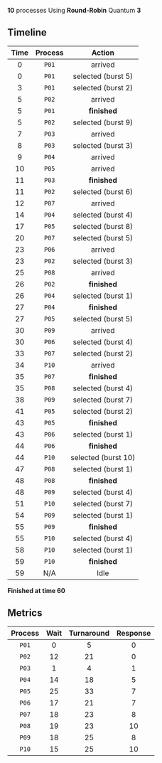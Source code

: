 **10** processes
Using **Round-Robin**
Quantum   **3**

## Timeline
| **Time** | **Process** | **Action** |
|:-:|:-:|:-:|
|   0 | `P01` | arrived |
|   0 | `P01` | selected (burst   5) |
|   3 | `P01` | selected (burst   2) |
|   5 | `P02` | arrived |
|   5 | `P01` | **finished** |
|   5 | `P02` | selected (burst   9) |
|   7 | `P03` | arrived |
|   8 | `P03` | selected (burst   3) |
|   9 | `P04` | arrived |
|  10 | `P05` | arrived |
|  11 | `P03` | **finished** |
|  11 | `P02` | selected (burst   6) |
|  12 | `P07` | arrived |
|  14 | `P04` | selected (burst   4) |
|  17 | `P05` | selected (burst   8) |
|  20 | `P07` | selected (burst   5) |
|  23 | `P06` | arrived |
|  23 | `P02` | selected (burst   3) |
|  25 | `P08` | arrived |
|  26 | `P02` | **finished** |
|  26 | `P04` | selected (burst   1) |
|  27 | `P04` | **finished** |
|  27 | `P05` | selected (burst   5) |
|  30 | `P09` | arrived |
|  30 | `P06` | selected (burst   4) |
|  33 | `P07` | selected (burst   2) |
|  34 | `P10` | arrived |
|  35 | `P07` | **finished** |
|  35 | `P08` | selected (burst   4) |
|  38 | `P09` | selected (burst   7) |
|  41 | `P05` | selected (burst   2) |
|  43 | `P05` | **finished** |
|  43 | `P06` | selected (burst   1) |
|  44 | `P06` | **finished** |
|  44 | `P10` | selected (burst  10) |
|  47 | `P08` | selected (burst   1) |
|  48 | `P08` | **finished** |
|  48 | `P09` | selected (burst   4) |
|  51 | `P10` | selected (burst   7) |
|  54 | `P09` | selected (burst   1) |
|  55 | `P09` | **finished** |
|  55 | `P10` | selected (burst   4) |
|  58 | `P10` | selected (burst   1) |
|  59 | `P10` | **finished** |
|  59 | N/A | Idle |

**Finished at time  60**

## Metrics
| **Process** | **Wait** | **Turnaround** | **Response** |
|:-:|:-:|:-:|:-:|
| `P01` |   0 |   5 |   0 |
| `P02` |  12 |  21 |   0 |
| `P03` |   1 |   4 |   1 |
| `P04` |  14 |  18 |   5 |
| `P05` |  25 |  33 |   7 |
| `P06` |  17 |  21 |   7 |
| `P07` |  18 |  23 |   8 |
| `P08` |  19 |  23 |  10 |
| `P09` |  18 |  25 |   8 |
| `P10` |  15 |  25 |  10 |
